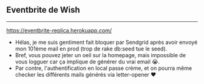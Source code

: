 ## Eventbrite de Wish

---

https://eventbrite-replica.herokuapp.com/

* Hélas, je me suis gentiment fait bloquer par Sendgrid après avoir envoyé mon 101ème mail en prod (trop de rake db:seed tue le seed).
* Bref, vous pouvez jeter un oeil sur la homepage, mais impossible de vous logguer car ça implique de générer du vrai email 😭.
* Par contre, l'authentification en local passe crème, et on pourra même checker les différents mails générés via letter-opener ❤️
